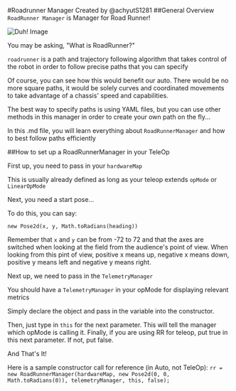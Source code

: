 #Roadrunner Manager
Created by @achyutS1281
##General Overview
`RoadRunner Manager` is Manager for Road Runner!

![Duh! Image](https://media.tenor.com/SKdBU2zjlywAAAAM/duh-well.gif)

You may be asking, "What is RoadRunner?"

`roadrunner` is a path and trajectory following algorithm that takes control of the robot in order to follow precise paths that you can specify

Of course, you can see how this would benefit our auto. There would be no more square paths, it would be solely curves and coordinated movements to take advantage of a chassis' speed and capabilities.

The best way to specify paths is using YAML files, but you can use other methods in this manager in order to create your own path on the fly...

In this .md file, you will learn everything about `RoadRunnerManager` and how to best follow paths efficiently

##How to set up a RoadRunnerManager in your TeleOp

First up, you need to pass in your `hardwareMap`

This is usually already defined as long as your teleop extends `opMode` or `LinearOpMode`

Next, you need a start pose...

To do this, you can say:

```new Pose2d(x, y, Math.toRadians(heading))```

Remember that `x` and `y` can be from -72 to 72 and that the axes are switched when looking at the field from the audience's point of view. When looking from this pint of view, positive x means up, negative x means down, positive y means left and negative y means right.

Next up, we need to pass in the `TelemetryManager` 

You should have a `TelemetryManager` in your opMode for displaying relevant metrics

Simply declare the object and pass in the variable into the constructor.

Then, just type in `this` for the next parameter. This will tell the manager which opMode is calling it. Finally, if you are using RR for teleop, put true in this next parameter. If not, put false.

And That's It!

Here is a sample constructor call for reference (in Auto, not TeleOp): ```rr = new RoadRunnerManager(hardwareMap, new Pose2d(0, 0, Math.toRadians(0)), telemetryManager, this, false);```

